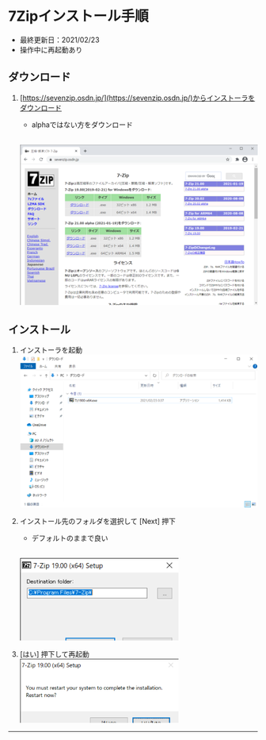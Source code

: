 # 7Zipインストール手順
- 最終更新日：2021/02/23
- 操作中に再起動あり

## ダウンロード
1. [https://sevenzip.osdn.jp/](https://sevenzip.osdn.jp/)からインストーラをダウンロード
    - alphaではない方をダウンロード

    <br /><img src="./img/01_download/01.png" width="480px">

## インストール
1. インストーラを起動
    <br /><img src="./img/02_install/01.png" width="480px">
1. インストール先のフォルダを選択して [Next] 押下
    - デフォルトのままで良い

    <br /><img src="./img/02_install/02.png" width="320px">
1. [はい] 押下して再起動
    <br /><img src="./img/02_install/03.png" width="320px">

***

